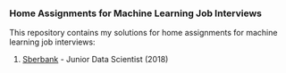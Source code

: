 ### Home Assignments for Machine Learning Job Interviews
This repository contains my solutions for home assignments for machine learning job interviews:
1. [Sberbank](sber) - Junior Data Scientist (2018)
